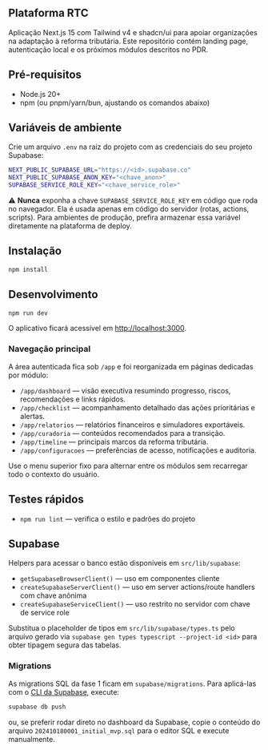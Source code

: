 ## Plataforma RTC

Aplicação Next.js 15 com Tailwind v4 e shadcn/ui para apoiar organizações na adaptação à reforma tributária. Este repositório contém landing page, autenticação local e os próximos módulos descritos no PDR.

## Pré-requisitos

- Node.js 20+
- npm (ou pnpm/yarn/bun, ajustando os comandos abaixo)

## Variáveis de ambiente

Crie um arquivo `.env` na raiz do projeto com as credenciais do seu projeto Supabase:

```bash
NEXT_PUBLIC_SUPABASE_URL="https://<id>.supabase.co"
NEXT_PUBLIC_SUPABASE_ANON_KEY="<chave_anon>"
SUPABASE_SERVICE_ROLE_KEY="<chave_service_role>"
```

⚠️ **Nunca** exponha a chave `SUPABASE_SERVICE_ROLE_KEY` em código que roda no navegador. Ela é usada apenas em código do servidor (rotas, actions, scripts). Para ambientes de produção, prefira armazenar essa variável diretamente na plataforma de deploy.

## Instalação

```bash
npm install
```

## Desenvolvimento

```bash
npm run dev
```

O aplicativo ficará acessível em [http://localhost:3000](http://localhost:3000).

### Navegação principal

A área autenticada fica sob `/app` e foi reorganizada em páginas dedicadas por módulo:

- `/app/dashboard` — visão executiva resumindo progresso, riscos, recomendações e links rápidos.
- `/app/checklist` — acompanhamento detalhado das ações prioritárias e alertas.
- `/app/relatorios` — relatórios financeiros e simuladores exportáveis.
- `/app/curadoria` — conteúdos recomendados para a transição.
- `/app/timeline` — principais marcos da reforma tributária.
- `/app/configuracoes` — preferências de acesso, notificações e auditoria.

Use o menu superior fixo para alternar entre os módulos sem recarregar todo o contexto do usuário.

## Testes rápidos

- `npm run lint` — verifica o estilo e padrões do projeto

## Supabase

Helpers para acessar o banco estão disponíveis em `src/lib/supabase`:

- `getSupabaseBrowserClient()` — uso em componentes cliente
- `createSupabaseServerClient()` — uso em server actions/route handlers com chave anônima
- `createSupabaseServiceClient()` — uso restrito no servidor com chave de service role

Substitua o placeholder de tipos em `src/lib/supabase/types.ts` pelo arquivo gerado via `supabase gen types typescript --project-id <id>` para obter tipagem segura das tabelas.

### Migrations

As migrations SQL da fase 1 ficam em `supabase/migrations`. Para aplicá-las com o [CLI da Supabase](https://supabase.com/docs/reference/cli), execute:

```bash
supabase db push
```

ou, se preferir rodar direto no dashboard da Supabase, copie o conteúdo do arquivo `202410180001_initial_mvp.sql` para o editor SQL e execute manualmente.
